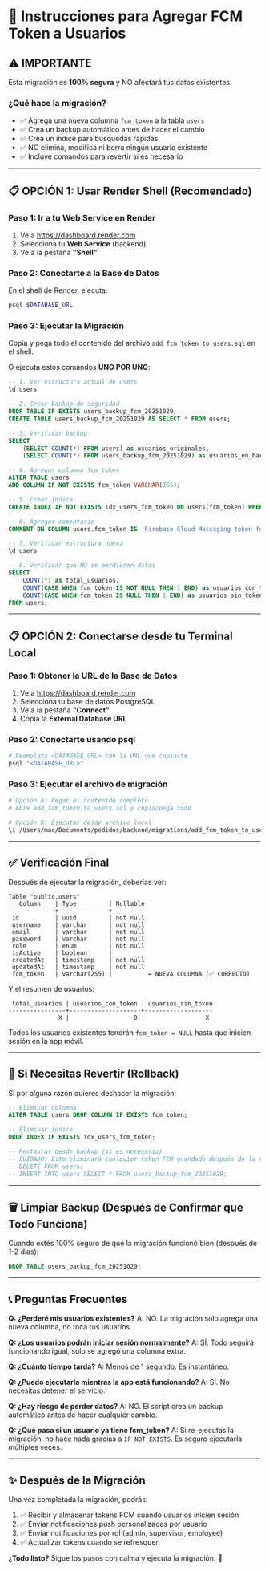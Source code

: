 # 🔔 Instrucciones para Agregar FCM Token a Usuarios

## ⚠️ IMPORTANTE
Esta migración es **100% segura** y NO afectará tus datos existentes.

### ¿Qué hace la migración?
- ✅ Agrega una nueva columna `fcm_token` a la tabla `users`
- ✅ Crea un backup automático antes de hacer el cambio
- ✅ Crea un índice para búsquedas rápidas
- ✅ NO elimina, modifica ni borra ningún usuario existente
- ✅ Incluye comandos para revertir si es necesario

---

## 📋 OPCIÓN 1: Usar Render Shell (Recomendado)

### Paso 1: Ir a tu Web Service en Render
1. Ve a https://dashboard.render.com
2. Selecciona tu **Web Service** (backend)
3. Ve a la pestaña **"Shell"**

### Paso 2: Conectarte a la Base de Datos
En el shell de Render, ejecuta:

```bash
psql $DATABASE_URL
```

### Paso 3: Ejecutar la Migración
Copia y pega todo el contenido del archivo `add_fcm_token_to_users.sql` en el shell.

O ejecuta estos comandos **UNO POR UNO**:

```sql
-- 1. Ver estructura actual de users
\d users

-- 2. Crear backup de seguridad
DROP TABLE IF EXISTS users_backup_fcm_20251029;
CREATE TABLE users_backup_fcm_20251029 AS SELECT * FROM users;

-- 3. Verificar backup
SELECT
    (SELECT COUNT(*) FROM users) as usuarios_originales,
    (SELECT COUNT(*) FROM users_backup_fcm_20251029) as usuarios_en_backup;

-- 4. Agregar columna fcm_token
ALTER TABLE users
ADD COLUMN IF NOT EXISTS fcm_token VARCHAR(255);

-- 5. Crear índice
CREATE INDEX IF NOT EXISTS idx_users_fcm_token ON users(fcm_token) WHERE fcm_token IS NOT NULL;

-- 6. Agregar comentario
COMMENT ON COLUMN users.fcm_token IS 'Firebase Cloud Messaging token for push notifications (nullable)';

-- 7. Verificar estructura nueva
\d users

-- 8. Verificar que NO se perdieron datos
SELECT
    COUNT(*) as total_usuarios,
    COUNT(CASE WHEN fcm_token IS NOT NULL THEN 1 END) as usuarios_con_token,
    COUNT(CASE WHEN fcm_token IS NULL THEN 1 END) as usuarios_sin_token
FROM users;
```

---

## 📋 OPCIÓN 2: Conectarse desde tu Terminal Local

### Paso 1: Obtener la URL de la Base de Datos
1. Ve a https://dashboard.render.com
2. Selecciona tu base de datos PostgreSQL
3. Ve a la pestaña **"Connect"**
4. Copia la **External Database URL**

### Paso 2: Conectarte usando psql
```bash
# Reemplaza <DATABASE_URL> con la URL que copiaste
psql "<DATABASE_URL>"
```

### Paso 3: Ejecutar el archivo de migración
```bash
# Opción A: Pegar el contenido completo
# Abre add_fcm_token_to_users.sql y copia/pega todo

# Opción B: Ejecutar desde archivo local
\i /Users/mac/Documents/pedidos/backend/migrations/add_fcm_token_to_users.sql
```

---

## ✅ Verificación Final

Después de ejecutar la migración, deberías ver:

```
Table "public.users"
   Column    | Type         | Nullable
-------------+--------------+----------
 id          | uuid         | not null
 username    | varchar      | not null
 email       | varchar      | not null
 password    | varchar      | not null
 role        | enum         | not null
 isActive    | boolean      |
 createdAt   | timestamp    | not null
 updatedAt   | timestamp    | not null
 fcm_token   | varchar(255) |          ← NUEVA COLUMNA (✅ CORRECTO)
```

Y el resumen de usuarios:
```
 total_usuarios | usuarios_con_token | usuarios_sin_token
----------------+--------------------+-------------------
              X |                  0 |                 X
```

Todos los usuarios existentes tendrán `fcm_token = NULL` hasta que inicien sesión en la app móvil.

---

## 🔄 Si Necesitas Revertir (Rollback)

Si por alguna razón quieres deshacer la migración:

```sql
-- Eliminar columna
ALTER TABLE users DROP COLUMN IF EXISTS fcm_token;

-- Eliminar índice
DROP INDEX IF EXISTS idx_users_fcm_token;

-- Restaurar desde backup (si es necesario)
-- CUIDADO: Esto eliminará cualquier token FCM guardado después de la migración
-- DELETE FROM users;
-- INSERT INTO users SELECT * FROM users_backup_fcm_20251029;
```

---

## 🗑️ Limpiar Backup (Después de Confirmar que Todo Funciona)

Cuando estés 100% seguro de que la migración funcionó bien (después de 1-2 días):

```sql
DROP TABLE users_backup_fcm_20251029;
```

---

## 📞 Preguntas Frecuentes

**Q: ¿Perderé mis usuarios existentes?**
A: NO. La migración solo agrega una nueva columna, no toca tus usuarios.

**Q: ¿Los usuarios podrán iniciar sesión normalmente?**
A: SÍ. Todo seguirá funcionando igual, solo se agregó una columna extra.

**Q: ¿Cuánto tiempo tarda?**
A: Menos de 1 segundo. Es instantáneo.

**Q: ¿Puedo ejecutarla mientras la app está funcionando?**
A: SÍ. No necesitas detener el servicio.

**Q: ¿Hay riesgo de perder datos?**
A: NO. El script crea un backup automático antes de hacer cualquier cambio.

**Q: ¿Qué pasa si un usuario ya tiene fcm_token?**
A: Si re-ejecutas la migración, no hace nada gracias a `IF NOT EXISTS`. Es seguro ejecutarla múltiples veces.

---

## ✨ Después de la Migración

Una vez completada la migración, podrás:

1. ✅ Recibir y almacenar tokens FCM cuando usuarios inicien sesión
2. ✅ Enviar notificaciones push personalizadas por usuario
3. ✅ Enviar notificaciones por rol (admin, supervisor, employee)
4. ✅ Actualizar tokens cuando se refresquen

**¿Todo listo?** Sigue los pasos con calma y ejecuta la migración. 🚀
